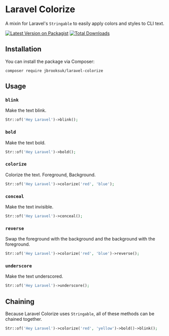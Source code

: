 # Laravel Colorize

A mixin for Laravel's `Stringable` to easily apply colors and styles to CLI text.

[![Latest Version on Packagist](https://img.shields.io/packagist/v/jbrooksuk/laravel-colorize?style=flat-square)](https://packagist.org/packages/jbrooksuk/laravel-colorize)
[![Total Downloads](https://img.shields.io/packagist/dt/jbrooksuk/laravel-colorize?style=flat-square)](https://packagist.org/packages/jbrooksuk/laravel-colorize)

## Installation

You can install the package via Composer:

```
composer require jbrooksuk/laravel-colorize
```

## Usage

### `blink`

Make the text blink.

```php
Str::of('Hey Laravel')->blink();
```

### `bold`

Make the text bold.

```php
Str::of('Hey Laravel')->bold();
```

### `colorize`

Colorize the text. Foreground, Background.

```php
Str::of('Hey Laravel')->colorize('red', 'blue');
```

### `conceal`

Make the text invisible.

```php
Str::of('Hey Laravel')->conceal();
```

### `reverse`

Swap the foreground with the background and the background with the foreground.

```php
Str::of('Hey Laravel')->colorize('red', 'blue')->reverse();
```

### `underscore`

Make the text underscored.

```php
Str::of('Hey Laravel')->underscore();
```

## Chaining

Because Laravel Colorize uses `Stringable`, all of these methods can be chained together. 

```php
Str::of('Hey Laravel')->colorize('red', 'yellow')->bold()->blink();
```
